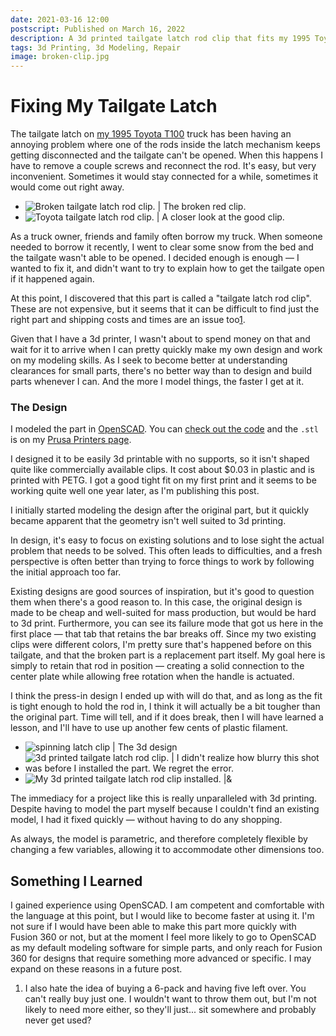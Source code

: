 ```yaml
---
date: 2021-03-16 12:00
postscript: Published on March 16, 2022
description: A 3d printed tailgate latch rod clip that fits my 1995 Toyota T100
tags: 3d Printing, 3d Modeling, Repair
image: broken-clip.jpg
---
```


# Fixing My Tailgate Latch

The tailgate latch on [my 1995 Toyota T100](https://twitter.com/zefhous/status/1418353547729539075)
truck has been having an annoying problem where one of the rods inside the latch
mechanism keeps getting disconnected and the tailgate can't be opened. When this
happens I have to remove a couple screws and reconnect the rod. It's easy, but
very inconvenient. Sometimes it would stay connected for a while, sometimes it
would come out right away.

- ![Broken tailgate latch rod clip. | The broken red clip.](broken-clip.jpg)
- ![Toyota tailgate latch rod clip. | A closer look at the good clip.](intact-clip.jpg)

As a truck owner, friends and family often borrow my truck. When someone needed
to borrow it recently, I went to clear some snow from the bed and the tailgate
wasn't able to be opened. I decided enough is enough — I wanted to fix it, and
didn't want to try to explain how to get the tailgate open if it happened again.

At this point, I discovered that this part is called a "tailgate latch rod
clip". These are not expensive, but it seems that it can be difficult
to find just the right part and shipping costs and times are an issue
too[1](#footnotes).

Given that I have a 3d printer, I wasn't about to spend money on that and wait
for it to arrive when I can pretty quickly make my own design and work on my
modeling skills. As I seek to become better at understanding clearances for
small parts, there's no better way than to design and build parts whenever I
can. And the more I model things, the faster I get at it.

### The Design

I modeled the part in [OpenSCAD](https://www.openscad.org). You can
[check out the code](https://gist.github.com/zef/627e90036cb3d8f6fa40e9f1fe95a4a3)
and the `.stl` is on my
[Prusa Printers page](https://www.prusaprinters.org/prints/151460-tailgate-latch-rod-clip).

I designed it to be easily 3d printable with no supports, so it isn't shaped
quite like commercially available clips. It cost about $0.03 in plastic and is
printed with PETG. I got a good tight fit on my first print and it seems to be
working quite well one year later, as I'm publishing this post.

I initially started modeling the design after the original part, but it quickly
became apparent that the geometry isn't well suited to 3d printing.

In design, it's easy to focus on existing solutions and to lose sight the actual
problem that needs to be solved. This often leads to difficulties, and a fresh
perspective is often better than trying to force things to work by following the
initial approach too far.

Existing designs are good sources of inspiration, but it's good to question them
when there's a good reason to. In this case, the original design is made to be
cheap and well-suited for mass production, but would be hard to 3d print.
Furthermore, you can see its failure mode that got us here in the first place
— that tab that retains the bar breaks off. Since my two existing clips were
different colors, I'm pretty sure that's happened before on this tailgate, and
that the broken part is a replacement part itself. My goal here is simply to
retain that rod in position — creating a solid connection to the center plate
while allowing free rotation when the handle is actuated.

I think the press-in design I ended up with will do that, and as long as the fit
is tight enough to hold the rod in, I think it will actually be a bit tougher
than the original part. Time will tell, and if it does break, then I will have
learned a lesson, and I'll have to use up another few cents of plastic filament.

- ![spinning latch clip | The 3d design](rotating-clip.gif)
- ![3d printed tailgate latch rod clip. | I didn't realize how blurry this shot was before I installed the part. We regret the error.](3d-printed-clip.jpg)
- ![My 3d printed tailgate latch rod clip installed. |&](printed-clip-installed.jpg)

The immediacy for a project like this is really unparalleled with 3d printing.
Despite having to model the part myself because I couldn't find an existing
model, I had it fixed quickly — without having to do any shopping.

As always, the model is parametric, and therefore completely flexible by changing a few
variables, allowing it to accommodate other dimensions too.

## Something I Learned

I gained experience using OpenSCAD. I am competent and comfortable with the
language at this point, but I would like to become faster at using it. I'm not
sure if I would have been able to make this part more quickly with Fusion 360 or
not, but at the moment I feel more likely to go to OpenSCAD as my default
modeling software for simple parts, and only reach for Fusion 360 for designs
that require something more advanced or specific. I may expand on these reasons
in a future post.


1) I also hate the idea of buying a 6-pack and having five left over. You can't
really buy just one. I wouldn't want to throw them out, but I'm not likely to
need more either, so they'll just... sit somewhere and probably never get used?
